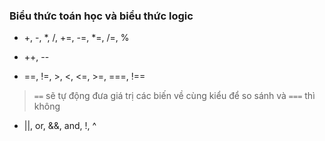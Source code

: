 
### Biểu thức toán học và biểu thức logic

- +, -, *, /, +=, -=, *=, /=, %

- ++, --

- ==, !=, >, <, <=, >=, ===, !==

> `==` sẽ tự động đưa giá trị các biến về cùng kiểu để so sánh và `===` thì không

- ||, or, &&, and, !, ^